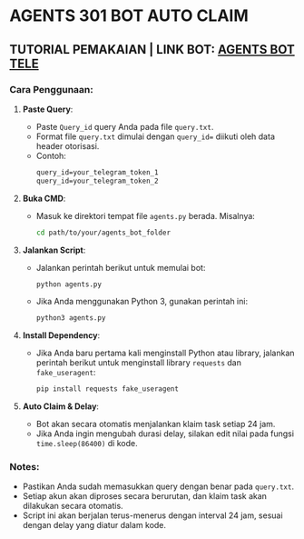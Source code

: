 # AGENTS 301 BOT AUTO CLAIM

## TUTORIAL PEMAKAIAN | LINK BOT: [AGENTS BOT TELE](https://t.me/Agent301Bot/app?startapp=onetime1219868821)

### Cara Penggunaan:
1. **Paste Query**: 
   - Paste `Query_id` query Anda pada file `query.txt`.
   - Format file `query.txt` dimulai dengan `query_id=` diikuti oleh data header otorisasi.
   - Contoh:
     ```txt
     query_id=your_telegram_token_1
     query_id=your_telegram_token_2
     ```

2. **Buka CMD**: 
   - Masuk ke direktori tempat file `agents.py` berada. Misalnya:
     ```bash
     cd path/to/your/agents_bot_folder
     ```

3. **Jalankan Script**:
   - Jalankan perintah berikut untuk memulai bot:
     ```bash
     python agents.py
     ```
   - Jika Anda menggunakan Python 3, gunakan perintah ini:
     ```bash
     python3 agents.py
     ```

4. **Install Dependency**: 
   - Jika Anda baru pertama kali menginstall Python atau library, jalankan perintah berikut untuk menginstall library `requests` dan `fake_useragent`:
     ```bash
     pip install requests fake_useragent
     ```

5. **Auto Claim & Delay**:
   - Bot akan secara otomatis menjalankan klaim task setiap 24 jam.
   - Jika Anda ingin mengubah durasi delay, silakan edit nilai pada fungsi `time.sleep(86400)` di kode.

### Notes:
- Pastikan Anda sudah memasukkan query dengan benar pada `query.txt`.
- Setiap akun akan diproses secara berurutan, dan klaim task akan dilakukan secara otomatis.
- Script ini akan berjalan terus-menerus dengan interval 24 jam, sesuai dengan delay yang diatur dalam kode.

